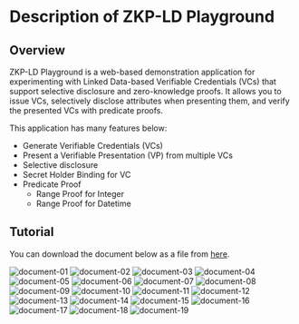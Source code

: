 # Description of ZKP-LD Playground

## Overview

ZKP-LD Playground is a web-based demonstration application for experimenting with Linked Data-based Verifiable Credentials (VCs) that support selective disclosure and zero-knowledge proofs.
It allows you to issue VCs, selectively disclose attributes when presenting them, and verify the presented VCs with predicate proofs.

This application has many features below:

- Generate Verifiable Credentials (VCs)
- Present a Verifiable Presentation (VP) from multiple VCs
- Selective disclosure
- Secret Holder Binding for VC
- Predicate Proof
  - Range Proof for Integer
  - Range Proof for Datetime

## Tutorial

You can download the document below as a file from [here]("/document.pdf").

![document-01](/document-imgs/document-01.jpg)
![document-02](/document-imgs/document-02.jpg)
![document-03](/document-imgs/document-03.jpg)
![document-04](/document-imgs/document-04.jpg)
![document-05](/document-imgs/document-05.jpg)
![document-06](/document-imgs/document-06.jpg)
![document-07](/document-imgs/document-07.jpg)
![document-08](/document-imgs/document-08.jpg)
![document-09](/document-imgs/document-09.jpg)
![document-10](/document-imgs/document-10.jpg)
![document-11](/document-imgs/document-11.jpg)
![document-12](/document-imgs/document-12.jpg)
![document-13](/document-imgs/document-13.jpg)
![document-14](/document-imgs/document-14.jpg)
![document-15](/document-imgs/document-15.jpg)
![document-16](/document-imgs/document-16.jpg)
![document-17](/document-imgs/document-17.jpg)
![document-18](/document-imgs/document-18.jpg)
![document-19](/document-imgs/document-19.jpg)
